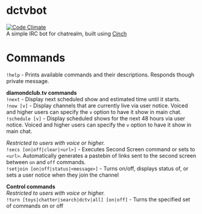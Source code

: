 # dctvbot
[![Code Climate](https://codeclimate.com/github/tinnvec/dctvbot/badges/gpa.svg)](https://codeclimate.com/github/tinnvec/dctvbot)  
A simple IRC bot for chatrealm, built using [Cinch](https://github.com/cinchrb/cinch)  

# Commands
`!help` - Prints available commands and their descriptions. Responds though private message.  

**diamondclub.tv commands**  
`!next` - Display next scheduled show and estimated time until it starts.  
`!now [v]` - Display channels that are currently live via user notice. Voiced and higher users can specify the `v` option to have it show in main chat.  
`!schedule [v]` - Display scheduled shows for the next 48 hours via user notice. Voiced and higher users can specify the `v` option to have it show in main chat.  

_Restricted to users with voice or higher._  
`!secs [on|off|clear|<url>]` - Executes Second Screen command or sets to `<url>`. Automatically generates a pastebin of links sent to the second screen between `on` and `off` commands.  
`!setjoin [on|off|status|<message>]` - Turns on/off, displays status of, or sets a user notice when they join the channel  

**Control commands**  
_Restricted to users with voice or higher._  
`!turn [toys|chatter|search|dctv|all] [on|off]` - Turns the specified set of commands on or off
